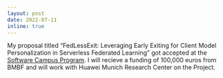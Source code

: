 ```yaml
---
layout: post
date: 2022-07-11
inline: true
---
```


My proposal titled “FedLessExit: Leveraging Early Exiting for Client Model Personalization in Serverless Federated Learning” got accepted at the <a href="https://softwarecampus.de/">Software Campus Program</a>. I will recieve a funding of 100,000 euros from BMBF and will work with Huawei Munich Research Center on the Project.